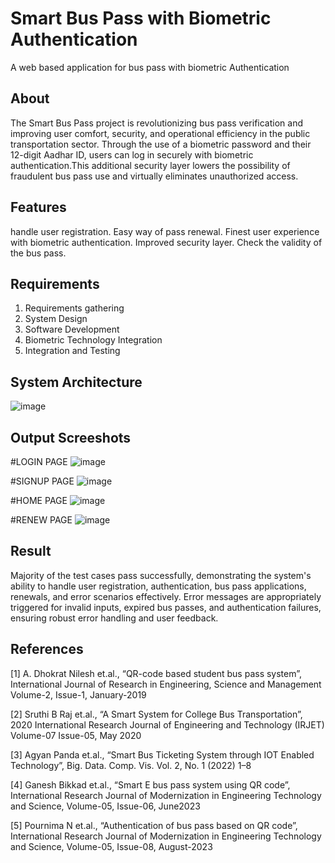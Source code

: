 # Smart Bus Pass with Biometric Authentication

A web based application for bus pass with biometric Authentication

## About

The Smart Bus Pass project is revolutionizing bus pass verification and improving user comfort, security, and operational efficiency in the public transportation sector. Through the use of a biometric password and their 12-digit Aadhar ID, users can log in securely with biometric authentication.This additional security layer lowers the possibility of fraudulent bus pass use and virtually eliminates unauthorized access. 

## Features

handle user registration. 
Easy way of pass renewal.
Finest user experience with biometric authentication.
Improved security layer.
Check the validity of the bus pass.

## Requirements

1. Requirements gathering
2. System Design 
3. Software Development 
4. Biometric Technology Integration 
5. Integration and Testing

## System Architecture

![image](https://github.com/Naveenkumarmss/SmartPass/assets/127672824/4fd5328f-c6c4-4c9d-96ad-c9487fe4bfcb)


## Output Screeshots
#LOGIN PAGE
![image](https://github.com/Naveenkumarmss/SmartPass/assets/127672824/e9bf144d-b4ad-4e8d-849e-1420b6699504)

#SIGNUP PAGE
![image](https://github.com/Naveenkumarmss/SmartPass/assets/127672824/645b691f-2dc2-41de-aeda-2efd97162234)

#HOME PAGE
![image](https://github.com/Naveenkumarmss/SmartPass/assets/127672824/53a9fb60-e5fa-4ce6-a7ea-0ab8e841806a)

#RENEW PAGE
![image](https://github.com/Naveenkumarmss/SmartPass/assets/127672824/fc5b3e04-49e9-48d3-ba57-493927d2f89c)

## Result

Majority of the test cases pass successfully, demonstrating the system's ability to handle user registration, authentication, bus pass applications, renewals, and error scenarios effectively.
Error messages are appropriately triggered for invalid inputs, expired bus passes, and authentication failures, ensuring robust error handling and user feedback.


## References

[1] A. Dhokrat Nilesh et.al., “QR-code based student bus pass system”, International Journal 
    of Research in Engineering, Science and Management Volume-2, Issue-1, January-2019

 [2] Sruthi B Raj et.al., “A Smart System for College Bus Transportation”, 2020 International 
    Research Journal of Engineering and Technology (IRJET) Volume-07 Issue-05, May 2020

 [3] Agyan Panda et.al., “Smart Bus Ticketing System through IOT Enabled Technology”, Big. 
     Data. Comp. Vis. Vol. 2, No. 1 (2022) 1–8

[4] Ganesh Bikkad et.al., “Smart E bus pass system using QR code”, International Research 
    Journal of Modernization in Engineering Technology and Science, Volume-05, Issue-06, June2023

[5] Pournima N et.al., “Authentication of bus pass based on QR code”, International Research 
    Journal of Modernization in Engineering Technology and Science, Volume-05, Issue-08, 
    August-2023


